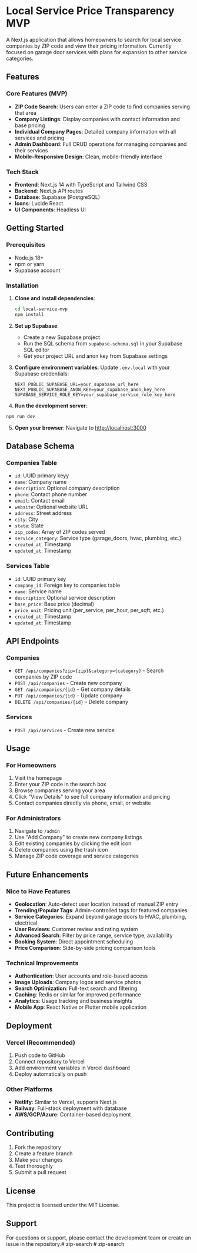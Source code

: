 # Local Service Price Transparency MVP

A Next.js application that allows homeowners to search for local service companies by ZIP code and view their pricing information. Currently focused on garage door services with plans for expansion to other service categories.

## Features

### Core Features (MVP)
- **ZIP Code Search**: Users can enter a ZIP code to find companies serving that area
- **Company Listings**: Display companies with contact information and base pricing
- **Individual Company Pages**: Detailed company information with all services and pricing
- **Admin Dashboard**: Full CRUD operations for managing companies and their services
- **Mobile-Responsive Design**: Clean, mobile-friendly interface

### Tech Stack
- **Frontend**: Next.js 14 with TypeScript and Tailwind CSS
- **Backend**: Next.js API routes
- **Database**: Supabase (PostgreSQL)
- **Icons**: Lucide React
- **UI Components**: Headless UI

## Getting Started

### Prerequisites
- Node.js 18+ 
- npm or yarn
- Supabase account

### Installation

1. **Clone and install dependencies**:
   ```bash
   cd local-service-mvp
   npm install
   ```

2. **Set up Supabase**:
   - Create a new Supabase project
   - Run the SQL schema from `supabase-schema.sql` in your Supabase SQL editor
   - Get your project URL and anon key from Supabase settings

3. **Configure environment variables**:
   Update `.env.local` with your Supabase credentials:
   ```env
   NEXT_PUBLIC_SUPABASE_URL=your_supabase_url_here
   NEXT_PUBLIC_SUPABASE_ANON_KEY=your_supabase_anon_key_here
   SUPABASE_SERVICE_ROLE_KEY=your_supabase_service_role_key_here
   ```

4. **Run the development server**:
```bash
npm run dev
   ```

5. **Open your browser**:
   Navigate to [http://localhost:3000](http://localhost:3000)

## Database Schema

### Companies Table
- `id`: UUID primary keyy
- `name`: Company name
- `description`: Optional company description
- `phone`: Contact phone number
- `email`: Contact email
- `website`: Optional website URL
- `address`: Street address
- `city`: City
- `state`: State
- `zip_codes`: Array of ZIP codes served
- `service_category`: Service type (garage_doors, hvac, plumbing, etc.)
- `created_at`: Timestamp
- `updated_at`: Timestamp

### Services Table
- `id`: UUID primary key
- `company_id`: Foreign key to companies table
- `name`: Service name
- `description`: Optional service description
- `base_price`: Base price (decimal)
- `price_unit`: Pricing unit (per_service, per_hour, per_sqft, etc.)
- `created_at`: Timestamp
- `updated_at`: Timestamp

## API Endpoints

### Companies
- `GET /api/companies?zip={zip}&category={category}` - Search companies by ZIP code
- `POST /api/companies` - Create new company
- `GET /api/companies/{id}` - Get company details
- `PUT /api/companies/{id}` - Update company
- `DELETE /api/companies/{id}` - Delete company

### Services
- `POST /api/services` - Create new service

## Usage

### For Homeowners
1. Visit the homepage
2. Enter your ZIP code in the search box
3. Browse companies serving your area
4. Click "View Details" to see full company information and pricing
5. Contact companies directly via phone, email, or website

### For Administrators
1. Navigate to `/admin`
2. Use "Add Company" to create new company listings
3. Edit existing companies by clicking the edit icon
4. Delete companies using the trash icon
5. Manage ZIP code coverage and service categories

## Future Enhancements

### Nice to Have Features
- **Geolocation**: Auto-detect user location instead of manual ZIP entry
- **Trending/Popular Tags**: Admin-controlled tags for featured companies
- **Service Categories**: Expand beyond garage doors to HVAC, plumbing, electrical
- **User Reviews**: Customer review and rating system
- **Advanced Search**: Filter by price range, service type, availability
- **Booking System**: Direct appointment scheduling
- **Price Comparison**: Side-by-side pricing comparison tools

### Technical Improvements
- **Authentication**: User accounts and role-based access
- **Image Uploads**: Company logos and service photos
- **Search Optimization**: Full-text search and filtering
- **Caching**: Redis or similar for improved performance
- **Analytics**: Usage tracking and business insights
- **Mobile App**: React Native or Flutter mobile application

## Deployment

### Vercel (Recommended)
1. Push code to GitHub
2. Connect repository to Vercel
3. Add environment variables in Vercel dashboard
4. Deploy automatically on push

### Other Platforms
- **Netlify**: Similar to Vercel, supports Next.js
- **Railway**: Full-stack deployment with database
- **AWS/GCP/Azure**: Container-based deployment

## Contributing

1. Fork the repository
2. Create a feature branch
3. Make your changes
4. Test thoroughly
5. Submit a pull request

## License

This project is licensed under the MIT License.

## Support

For questions or support, please contact the development team or create an issue in the repository.#   z i p - s e a r c h 
 
 #   z i p - s e a r c h 
 
 